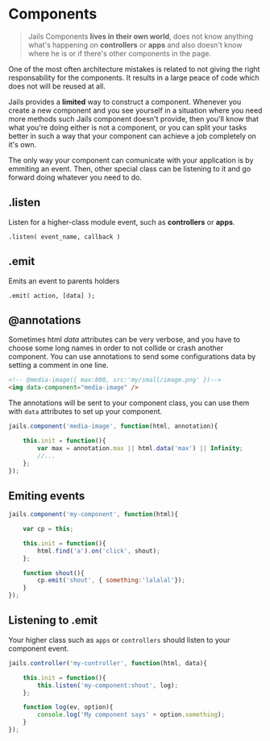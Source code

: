 # Components

> Jails Components **lives in their own world**, does not know anything what's happening on **controllers** or **apps** and also doesn't know where he is or if there's other components in the page.

One of the most often architecture mistakes is related to not giving the right responsability for the components. It results in a large peace of code which does not will be reused at all.

Jails provides a **limited** way to construct a component. Whenever you create a new component and you see yourself in a situation where you need more methods such Jails component doesn't provide, then you'll know that what you're doing either is not a component, or you can split your tasks better in such a way that your component can achieve a job completely on it's own.

The only way your component can comunicate with your application is by emmiting an event. Then, other special class can be listening to it and go forward doing whatever you need to do.

## .listen
Listen for a higher-class module event, such as **controllers** or **apps**.

    .listen( event_name, callback )


## .emit
Emits an event to parents holders

    .emit( action, [data] );


## @annotations

Sometimes html *data* attributes can be very verbose, and you have to choose some long names
in order to not collide or crash another component. You can use annotations to send some configurations data by setting a comment in one line.

```html
<!-- @media-image({ max:800, src:'my/small/image.png' })-->
<img data-component="media-image" />
```

The annotations will be sent to your component class, you can use them with `data` attributes to set up your component.

```js
jails.component('media-image', function(html, annotation){

    this.init = function(){
        var max = annotation.max || html.data('max') || Infinity;
        //...
    };
});
```

## Emiting events

```js
jails.component('my-component', function(html){

    var cp = this;

    this.init = function(){
        html.find('a').on('click', shout);
    };

    function shout(){
        cp.emit('shout', { something:'lalalal'});
    }
});

```

## Listening to .emit

Your higher class such as `apps` or `controllers` should listen to your component event.

```js
jails.controller('my-controller', function(html, data){

    this.init = function(){
        this.listen('my-component:shout', log);
    };

    function log(ev, option){
        console.log('My component says' + option.something);
    }
});

```
